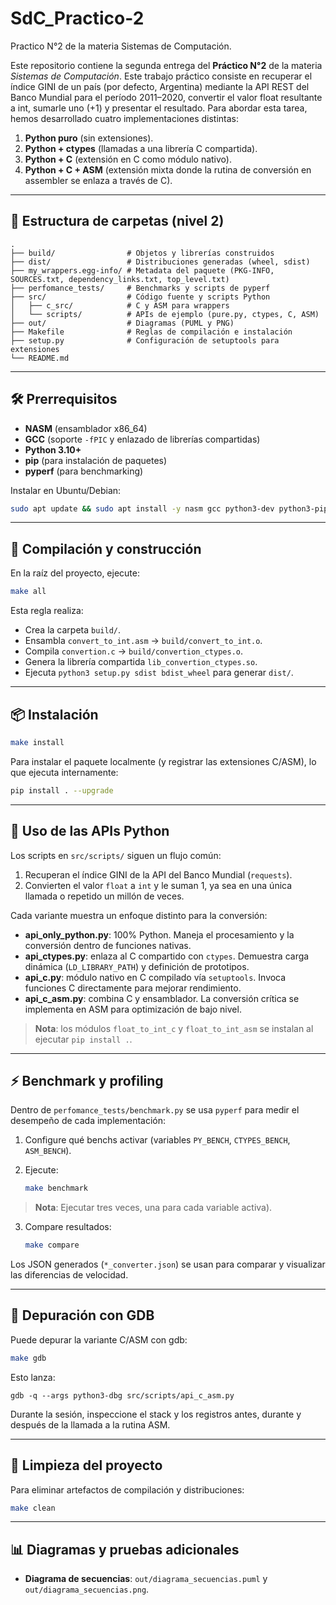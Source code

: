 # SdC_Practico-2
Practico N°2 de la materia Sistemas de Computación.


Este repositorio contiene la segunda entrega del **Práctico N°2** de la materia *Sistemas de Computación*. 
Este trabajo práctico consiste en recuperar el índice GINI de un país (por defecto, Argentina) mediante la API REST del Banco Mundial para el período 2011–2020, convertir el valor float resultante a int, sumarle uno (+1) y presentar el resultado. Para abordar esta tarea, hemos desarrollado cuatro implementaciones distintas: 

1. **Python puro** (sin extensiones).
2. **Python + ctypes** (llamadas a una librería C compartida).
3. **Python + C** (extensión en C como módulo nativo).
4. **Python + C + ASM** (extensión mixta donde la rutina de conversión en assembler se enlaza a través de C).

---

## 📁 Estructura de carpetas (nivel 2)

```
.
├── build/                # Objetos y librerías construidos
├── dist/                 # Distribuciones generadas (wheel, sdist)
├── my_wrappers.egg-info/ # Metadata del paquete (PKG-INFO, SOURCES.txt, dependency_links.txt, top_level.txt)
├── perfomance_tests/     # Benchmarks y scripts de pyperf
├── src/                  # Código fuente y scripts Python
│   ├── c_src/            # C y ASM para wrappers
│   └── scripts/          # APIs de ejemplo (pure.py, ctypes, C, ASM)
├── out/                  # Diagramas (PUML y PNG)
├── Makefile              # Reglas de compilación e instalación
├── setup.py              # Configuración de setuptools para extensiones
└── README.md
```

---

## 🛠 Prerrequisitos

- **NASM** (ensamblador x86\_64)
- **GCC** (soporte `-fPIC` y enlazado de librerías compartidas)
- **Python 3.10+**
- **pip** (para instalación de paquetes)
- **pyperf** (para benchmarking)

Instalar en Ubuntu/Debian:

```bash
sudo apt update && sudo apt install -y nasm gcc python3-dev python3-pip python3-pyperf && pip3 install --user setuptools
```

---

## 🚧 Compilación y construcción

En la raíz del proyecto, ejecute:

```bash
make all
```

Esta regla realiza:

- Crea la carpeta `build/`.
- Ensambla `convert_to_int.asm` → `build/convert_to_int.o`.
- Compila `convertion.c` → `build/convertion_ctypes.o`.
- Genera la librería compartida `lib_convertion_ctypes.so`.
- Ejecuta `python3 setup.py sdist bdist_wheel` para generar `dist/`.

---

## 📦 Instalación


```bash
make install
```

Para instalar el paquete localmente (y registrar las extensiones C/ASM), lo que ejecuta internamente:

```bash
pip install . --upgrade
```

---

## 🐍 Uso de las APIs Python

Los scripts en `src/scripts/` siguen un flujo común:

1. Recuperan el índice GINI de la API del Banco Mundial (`requests`).
2. Convierten el valor `float` a `int` y le suman 1, ya sea en una única llamada o repetido un millón de veces.

Cada variante muestra un enfoque distinto para la conversión:

- **api_only_python.py**: 100% Python. Maneja el procesamiento y la conversión dentro de funciones nativas.
- **api_ctypes.py**: enlaza al C compartido con `ctypes`. Demuestra carga dinámica (`LD_LIBRARY_PATH`) y definición de prototipos.
- **api_c.py**: módulo nativo en C compilado vía `setuptools`. Invoca funciones C directamente para mejorar rendimiento.
- **api_c_asm.py**: combina C y ensamblador. La conversión crítica se implementa en ASM para optimización de bajo nivel.




> **Nota**: los módulos `float_to_int_c` y `float_to_int_asm` se instalan al ejecutar `pip install .`.

---

## ⚡ Benchmark y profiling

Dentro de `perfomance_tests/benchmark.py` se usa `pyperf` para medir el desempeño de cada implementación:

1. Configure qué benchs activar (variables `PY_BENCH`, `CTYPES_BENCH`, `ASM_BENCH`).
2. Ejecute:

   ```bash
   make benchmark
   ```
> **Nota**: Ejecutar tres veces, una para cada variable activa).
3. Compare resultados:

   ```bash
   make compare
   ```

Los JSON generados (`*_converter.json`) se usan para comparar y visualizar las diferencias de velocidad.

---

## 🐞 Depuración con GDB

Puede depurar la variante C/ASM con gdb:

```bash
make gdb
```

Esto lanza:

```
gdb -q --args python3-dbg src/scripts/api_c_asm.py
```

Durante la sesión, inspeccione el stack y los registros antes, durante y después de la llamada a la rutina ASM.

---

## 🧹 Limpieza del proyecto

Para eliminar artefactos de compilación y distribuciones:

```bash
make clean
```

---

## 📊 Diagramas y pruebas adicionales

- **Diagrama de secuencias**: `out/diagrama_secuencias.puml` y `out/diagrama_secuencias.png`.




